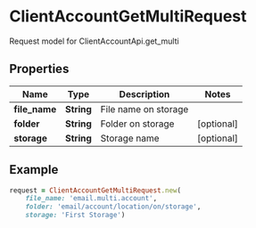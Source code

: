 # ClientAccountGetMultiRequest

Request model for ClientAccountApi.get_multi

## Properties

Name | Type | Description | Notes
---- | ---- | ----------- | -----
**file_name** |**String** |File name on storage |
**folder** |**String** |Folder on storage |[optional] 
**storage** |**String** |Storage name |[optional] 

## Example
```ruby
request = ClientAccountGetMultiRequest.new(
    file_name: 'email.multi.account',
    folder: 'email/account/location/on/storage',
    storage: 'First Storage')
```
